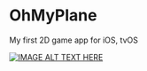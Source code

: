 # OhMyPlane
My first 2D game app for iOS, tvOS

[![IMAGE ALT TEXT HERE](https://img.youtube.com/vi/5EJRdA2TiPI/0.jpg)](https://www.youtube.com/watch?v=5EJRdA2TiPI)
